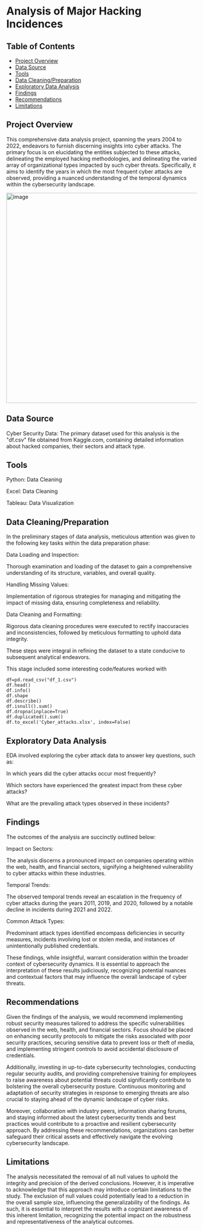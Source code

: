 # Analysis of Major Hacking Incidences
## Table of Contents
 - [Project Overview](#Project-Overview)
 - [Data Source](#Data-Source)
 - [Tools](#Tools)
 - [Data Cleaning/Preparation](#Data-Cleaning/Preparation)
 - [Exploratory Data Analysis](#Exploratory-Data-Analysis)
 - [Findings](#Findings)
 - [Recommendations](#Recommendations)
 - [Limitations](#Limitations)
   
## Project Overview

This comprehensive data analysis project, spanning the years 2004 to 2022, endeavors to furnish discerning insights into cyber attacks. The primary focus is on elucidating the entities subjected to these attacks, delineating the employed hacking methodologies, and delineating the varied array of organizational types impacted by such cyber threats. Specifically, it aims to identify the years in which the most frequent cyber attacks are observed, providing a nuanced understanding of the temporal dynamics within the cybersecurity landscape.


<img width="556" alt="image" src="https://github.com/tuerkerme/Analysis-of-Major-Hacking-Incidences/assets/149696414/7d1eeec4-0efb-4d8e-bf2a-bac2b74eade6">

 
## Data Source
Cyber Security Data: The primary dataset used for this analysis is the "df.csv" file obtained from Kaggle.com, containing detailed information about hacked companies, their sectors and attack type. 
 
## Tools

Python: Data Cleaning

Excel: Data Cleaning

Tableau: Data Visualization
 
## Data Cleaning/Preparation

In the preliminary stages of data analysis, meticulous attention was given to the following key tasks within the data preparation phase:

Data Loading and Inspection:

Thorough examination and loading of the dataset to gain a comprehensive understanding of its structure, variables, and
overall quality.


Handling Missing Values:

Implementation of rigorous strategies for managing and mitigating the impact of missing data, ensuring completeness and
reliability.


Data Cleaning and Formatting:

Rigorous data cleaning procedures were executed to rectify inaccuracies and inconsistencies, followed by meticulous
formatting to uphold data integrity.

These steps were integral in refining the dataset to a state conducive to subsequent analytical endeavors.

This stage included some interesting code/features worked with
 
 ```
 df=pd.read_csv("df_1.csv")
 df.head()
 df.info()
 df.shape
 df.describe()
 df.isnull().sum()
 df.dropna(inplace=True)
 df.duplicated().sum()
 df.to_excel('Cyber_attacks.xlsx', index=False)
 ```


## Exploratory Data Analysis
EDA involved exploring the cyber attack data to answer key questions, such as:
 
 In which years did the cyber attacks occur most frequently?

 Which sectors have experienced the greatest impact from these cyber attacks?

 What are the prevailing attack types observed in these incidents?
 
## Findings
 
The outcomes of the analysis are succinctly outlined below:

Impact on Sectors:

The analysis discerns a pronounced impact on companies operating within the web, health, and financial sectors, signifying a heightened vulnerability to cyber attacks within these industries.


Temporal Trends:

The observed temporal trends reveal an escalation in the frequency of cyber attacks during the years 2011, 2019, and 2020, followed by a notable decline in incidents during 2021 and 2022.


Common Attack Types:

Predominant attack types identified encompass deficiencies in security measures, incidents involving lost or stolen media, and instances of unintentionally published credentials.

These findings, while insightful, warrant consideration within the broader context of cybersecurity dynamics. It is essential to approach the interpretation of these results judiciously, recognizing potential nuances and contextual factors that may influence the overall landscape of cyber threats.


## Recommendations

Given the findings of the analysis, we would recommend implementing robust security measures tailored to address the specific vulnerabilities observed in the web, health, and financial sectors. Focus should be placed on enhancing security protocols to mitigate the risks associated with poor security practices, securing sensitive data to prevent loss or theft of media, and implementing stringent controls to avoid accidental disclosure of credentials.

Additionally, investing in up-to-date cybersecurity technologies, conducting regular security audits, and providing comprehensive training for employees to raise awareness about potential threats could significantly contribute to bolstering the overall cybersecurity posture. Continuous monitoring and adaptation of security strategies in response to emerging threats are also crucial to staying ahead of the dynamic landscape of cyber risks.

Moreover, collaboration with industry peers, information sharing forums, and staying informed about the latest cybersecurity trends and best practices would contribute to a proactive and resilient cybersecurity approach. By addressing these recommendations, organizations can better safeguard their critical assets and effectively navigate the evolving cybersecurity landscape.


## Limitations

The analysis necessitated the removal of all null values to uphold the integrity and precision of the derived conclusions. However, it is imperative to acknowledge that this approach may introduce certain limitations to the study. The exclusion of null values could potentially lead to a reduction in the overall sample size, influencing the generalizability of the findings. As such, it is essential to interpret the results with a cognizant awareness of this inherent limitation, recognizing the potential impact on the robustness and representativeness of the analytical outcomes.
